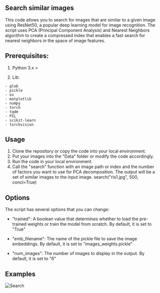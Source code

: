 ## Search similar images


This code allows you to search for images that are similar to a given image using ResNet50, a popular deep learning model for image recognition. The script uses PCA (Principal Component Analysis) and Nearest Neighbors algorithm to create a compressed index that enables a fast search for nearest neighbors in the space of image features.

## Prerequisites:

  1) Python 3.x >
  
  2) Lib:
    
    - glob
    - pickle
    - os
    - matplotlib
    - numpy
    - torch
    - tqdm
    - PIL
    - scikit-learn
    - torchvision
  
  
## Usage

1) Clone the repository or copy the code into your local environment.
2) Put your images into the "Data" folder or modify the code accordingly.
3) Run the code in your local environment.
4) Call the "search" function with an image path or index and the number of factors you want to use for PCA decomposition. The output will be a set of similar images to the input image.
  search("ris1.jpg", 500, concl=True)



## Options

The script has several options that you can change:

  - "trained": A boolean value that determines whether to load the pre-trained weights or train the model from scratch. By default, it is set to "True" 
  
  - "emb_filename": The name of the pickle file to save the image embeddings. By default, it is set to "images_weights.pickle"
  
  - "num_images": The number of images to display in the output. By default, it is set to "6"


## Examples  

![Search ](C:/Users/Virtus/Desktop/Search-similar-images/ris1.jpg)
